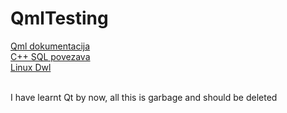 # QmlTesting
[Qml dokumentacija](https://doc.qt.io/qt-5/qtqml-index.html)<br>
[C++ SQL povezava](https://www.geeksforgeeks.org/sql-using-c-c-and-sqlite)<br>
[Linux Dwl](https://doc.qt.io/qt-5/linux.html)<br>

<br>
I have learnt Qt by now, all this is garbage and should be deleted
